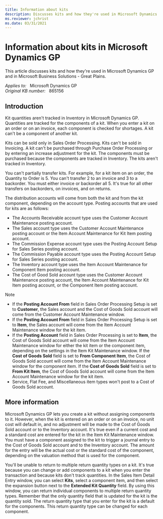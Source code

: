 ```yaml
---
title: Information about kits
description: Discusses kits and how they're used in Microsoft Dynamics GP and in Microsoft Business Solutions - Great Plains.
ms.reviewer: jchrist
ms.date: 03/31/2021
---
```

# Information about kits in Microsoft Dynamics GP

This article discusses kits and how they're used in Microsoft Dynamics GP and in Microsoft Business Solutions - Great Plains.

_Applies to:_ &nbsp; Microsoft Dynamics GP  
_Original KB number:_ &nbsp; 865156

## Introduction

Kit quantities aren't tracked in Inventory in Microsoft Dynamics GP. Quantities are tracked for the components of a kit. When you enter a kit on an order or on an invoice, each component is checked for shortages. A kit can't be a component of another kit.

Kits can be sold only in Sales Order Processing. Kits can't be sold in Invoicing. A kit can't be purchased through Purchase Order Processing or by entering an increase adjustment for the kit. The components must be purchased because the components are tracked in Inventory. The kits aren't tracked in Inventory.

You can't partially transfer kits. For example, for a kit item on an order, the Quantity to Order is 5. You can't transfer 2 to an invoice and 3 to a backorder. You must either invoice or backorder all 5. It's true for all other transfers on backorders, on invoices, and on returns.

The distribution accounts will come from both the kit and from the kit component, depending on the account type. Posting accounts that are used for kits are as follows:

- The Accounts Receivable account type uses the Customer Account Maintenance posting account.
- The Sales account type uses the Customer Account Maintenance posting account or the Item Account Maintenance for Kit Item posting account.
- The Commission Expense account type uses the Posting Account Setup for Sales Series posting account.
- The Commission Payable account type uses the Posting Account Setup for Sales Series posting account.
- The Inventory account type uses the Item Account Maintenance for Component Item posting account.
- The Cost of Good Sold account type uses the Customer Account Maintenance posting account, the Item Account Maintenance for Kit Item posting account, or the Component Item posting account.

> [!NOTE]
>
> - If the **Posting Account From** field in Sales Order Processing Setup is set to **Customer**, the Sales account and the Cost of Goods Sold account will come from the Customer Account Maintenance window.
> - If the **Posting Account From** field in Sales Order Processing Setup is set to **Item**, the Sales account will come from the Item Account Maintenance window for the kit item.
> - If the **Posting Account** field in Sales Order Processing is set to **Item**, the Cost of Goods Sold account will come from the Item Account Maintenance window for either the kit item or the component item, depending on the settings in the Item Kit Maintenance window. If the **Cost of Goods Sold** field is set to **From Component Item**, the Cost of Goods Sold account will come from the Item Account Maintenance window for the component item. If the **Cost of Goods Sold** field is set to **From Kit Item**, the Cost of Goods Sold account will come from the Item Account Maintenance window for the kit item.
> - Service, Flat Fee, and Miscellaneous item types won't post to a Cost of Goods Sold account.

## More information

Microsoft Dynamics GP lets you create a kit without assigning components to it. However, when the kit is entered on an order or on an invoice, no unit cost will default in, and no adjustment will be made to the Cost of Goods Sold account or to the Inventory account. It's true even if a current cost and a standard cost are entered for the kit in the Item Kit Maintenance window. You must have a component assigned to the kit to trigger a journal entry to the Cost of Goods Sold account and to the Inventory account. The amount for the entry will be the actual cost or the standard cost of the component, depending on the valuation method that is used for the component.

You'll be unable to return to multiple return quantity types on a kit. It's true because you can change or add components to a kit when you enter the transaction and because kits don't track quantities. In the Sales Item Detail Entry window, you can select **Kits**, select a component item, and then select the expansion button next to the **Extended Kit Quantity** field. By using this window, you can return individual components to multiple return quantity types. Remember that the only quantity field that is updated for the kit is the quantity sold. The return quantity type that you enter for the kit is a default for the components. This return quantity type can be changed for each component.

